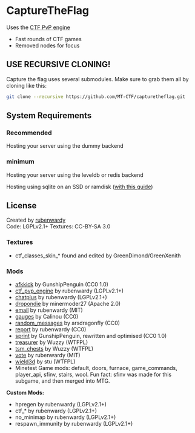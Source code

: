 # CaptureTheFlag

Uses the [CTF PvP engine](https://github.com/rubenwardy/ctf_pvp_engine)

* Fast rounds of CTF games
* Removed nodes for focus

## USE RECURSIVE CLONING!

Capture the flag uses several submodules. Make sure to grab them all by cloning like this:

```sh
git clone --recursive https://github.com/MT-CTF/capturetheflag.git
```

## System Requirements

### Recommended

Hosting your server using the dummy backend

### minimum

Hosting your server using the leveldb or redis backend

Hosting using sqlite on an SSD or ramdisk ([with this guide](https://forum.minetest.net/viewtopic.php?f=10&t=9588))

## License

Created by [rubenwardy](https://rubenwardy.com/)  
Code: LGPLv2.1+
Textures: CC-BY-SA 3.0

### Textures

* ctf_classes_skin_* found and edited by GreenDimond/GreenXenith

### Mods

* [afkkick](https://forum.minetest.net/viewtopic.php?t=10919) by GunshipPenguin (CC0 1.0)
* [ctf_pvp_engine](https://forum.minetest.net/viewtopic.php?f=15&t=6947) by rubenwardy (LGPLv2.1+)
* [chatplus](https://forum.minetest.net/viewtopic.php?id=6273) by rubenwardy (LGPLv2.1+)
* [dropondie](https://forum.minetest.net/viewtopic.php?id=7835) by minermoder27 (Apache 2.0)
* [email](https://forum.minetest.net/viewtopic.php?t=13754) by rubenwardy (MIT)
* [gauges](https://forum.minetest.net/viewtopic.php?t=10250) by Calinou (CC0)
* [random_messages](https://forum.minetest.net/viewtopic.php?t=6306) by arsdragonfly (CC0)
* [report](https://forum.minetest.net/viewtopic.php?t=13752) by rubenwardy (CC0)
* [sprint](https://forum.minetest.net/viewtopic.php?t=9650) by GunshipPenguin, rewritten and optimised (CC0 1.0)
* [treasurer](https://forum.minetest.net/viewtopic.php?t=7292) by Wuzzy (WTFPL)
* [tsm_chests](https://forum.minetest.net/viewtopic.php?t=7292) by Wuzzy (WTFPL)
* [vote](https://forum.minetest.net/viewtopic.php?t=12829) by rubenwardy (MIT)
* [wield3d](https://forum.minetest.net/viewtopic.php?t=6407) by stu (WTFPL)
* Minetest Game mods: default, doors, furnace, game_commands, player_api, sfinv, stairs, wool.
  Fun fact: sfinv was made for this subgame, and then merged into MTG.

**Custom Mods:**

* hpregen by rubenwardy (LGPLv2.1+)
* ctf_* by rubenwardy (LGPLv2.1+)
* no_minimap by rubenwardy (LGPLv2.1+)
* respawn_immunity by rubenwardy (LGPLv2.1+)
